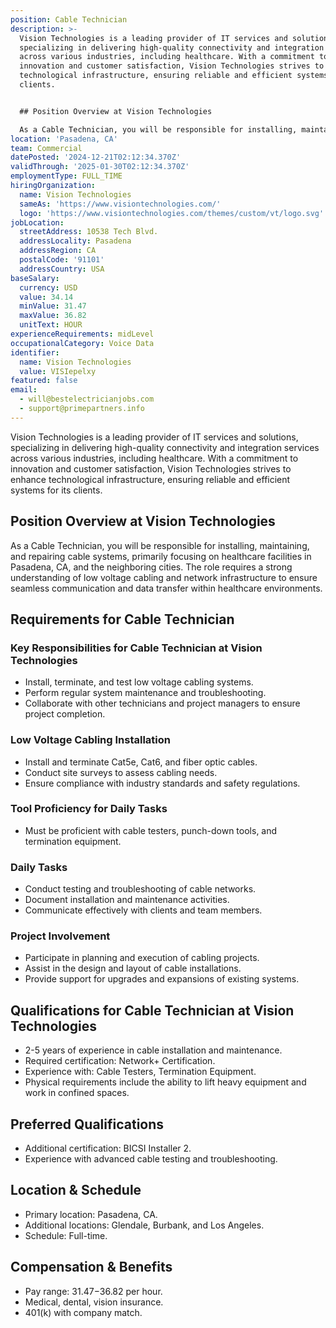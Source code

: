 ```yaml
---
position: Cable Technician
description: >-
  Vision Technologies is a leading provider of IT services and solutions,
  specializing in delivering high-quality connectivity and integration services
  across various industries, including healthcare. With a commitment to
  innovation and customer satisfaction, Vision Technologies strives to enhance
  technological infrastructure, ensuring reliable and efficient systems for its
  clients.


  ## Position Overview at Vision Technologies

  As a Cable Technician, you will be responsible for installing, maintain...
location: 'Pasadena, CA'
team: Commercial
datePosted: '2024-12-21T02:12:34.370Z'
validThrough: '2025-01-30T02:12:34.370Z'
employmentType: FULL_TIME
hiringOrganization:
  name: Vision Technologies
  sameAs: 'https://www.visiontechnologies.com/'
  logo: 'https://www.visiontechnologies.com/themes/custom/vt/logo.svg'
jobLocation:
  streetAddress: 10538 Tech Blvd.
  addressLocality: Pasadena
  addressRegion: CA
  postalCode: '91101'
  addressCountry: USA
baseSalary:
  currency: USD
  value: 34.14
  minValue: 31.47
  maxValue: 36.82
  unitText: HOUR
experienceRequirements: midLevel
occupationalCategory: Voice Data
identifier:
  name: Vision Technologies
  value: VISIepelxy
featured: false
email:
  - will@bestelectricianjobs.com
  - support@primepartners.info
---
```




Vision Technologies is a leading provider of IT services and solutions, specializing in delivering high-quality connectivity and integration services across various industries, including healthcare. With a commitment to innovation and customer satisfaction, Vision Technologies strives to enhance technological infrastructure, ensuring reliable and efficient systems for its clients.

## Position Overview at Vision Technologies
As a Cable Technician, you will be responsible for installing, maintaining, and repairing cable systems, primarily focusing on healthcare facilities in Pasadena, CA, and the neighboring cities. The role requires a strong understanding of low voltage cabling and network infrastructure to ensure seamless communication and data transfer within healthcare environments.

## Requirements for Cable Technician

### Key Responsibilities for Cable Technician at Vision Technologies
- Install, terminate, and test low voltage cabling systems.
- Perform regular system maintenance and troubleshooting.
- Collaborate with other technicians and project managers to ensure project completion.

### Low Voltage Cabling Installation
- Install and terminate Cat5e, Cat6, and fiber optic cables.
- Conduct site surveys to assess cabling needs.
- Ensure compliance with industry standards and safety regulations.

### Tool Proficiency for Daily Tasks
- Must be proficient with cable testers, punch-down tools, and termination equipment.

### Daily Tasks
- Conduct testing and troubleshooting of cable networks.
- Document installation and maintenance activities.
- Communicate effectively with clients and team members.

### Project Involvement
- Participate in planning and execution of cabling projects.
- Assist in the design and layout of cable installations.
- Provide support for upgrades and expansions of existing systems.

## Qualifications for Cable Technician at Vision Technologies
- 2-5 years of experience in cable installation and maintenance.
- Required certification: Network+ Certification.
- Experience with: Cable Testers, Termination Equipment.
- Physical requirements include the ability to lift heavy equipment and work in confined spaces.

## Preferred Qualifications
- Additional certification: BICSI Installer 2.
- Experience with advanced cable testing and troubleshooting.

## Location & Schedule
- Primary location: Pasadena, CA.
- Additional locations: Glendale, Burbank, and Los Angeles.
- Schedule: Full-time.

## Compensation & Benefits
- Pay range: $31.47-$36.82 per hour.
- Medical, dental, vision insurance.
- 401(k) with company match.